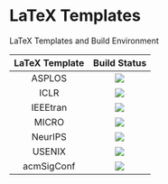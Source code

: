 # LaTeX Templates

LaTeX Templates and Build Environment

| LaTeX Template | Build Status |
|:--------------:|:------------:|
| ASPLOS     | ![](https://github.com/ArmageddonKnight/ASPLOS/workflows/build/badge.svg) |
| ICLR       | ![](https://github.com/ArmageddonKnight/ICLR/workflows/build/badge.svg) |
| IEEEtran   | ![](https://github.com/ArmageddonKnight/IEEEtran/workflows/build/badge.svg) |
| MICRO      | ![](https://github.com/ArmageddonKnight/MICRO/workflows/build/badge.svg) |
| NeurIPS    | ![](https://github.com/ArmageddonKnight/NeurIPS/workflows/build/badge.svg) |
| USENIX     | ![](https://github.com/ArmageddonKnight/USENIX/workflows/build/badge.svg) |
| acmSigConf | ![](https://github.com/ArmageddonKnight/acmSigConf/workflows/build/badge.svg) |
